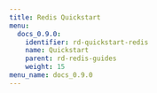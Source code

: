 ```yaml
---
title: Redis Quickstart
menu:
  docs_0.9.0:
    identifier: rd-quickstart-redis
    name: Quickstart
    parent: rd-redis-guides
    weight: 15
menu_name: docs_0.9.0
---
```


